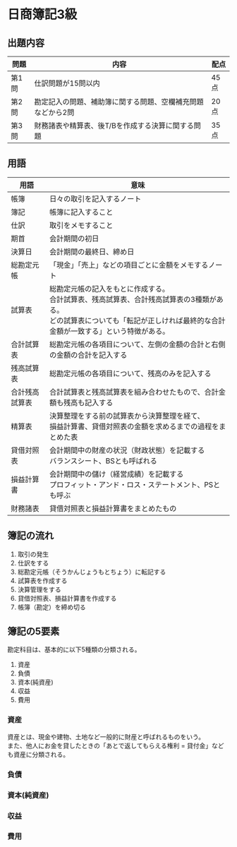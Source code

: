 # 日商簿記3級

## 出題内容

| 問題 | 内容 | 配点 |
| --- | --- | --- |
| 第1問 | 仕訳問題が15問以内 | 45点 |
| 第2問 | 勘定記入の問題、補助簿に関する問題、空欄補充問題などから2問 | 20点 |
| 第3問 | 財務諸表や精算表、後T/Bを作成する決算に関する問題 | 35点 |

## 用語

| 用語 | 意味 |
| --- | --- |
| 帳簿 | 日々の取引を記入するノート |
| 簿記 | 帳簿に記入すること |
| 仕訳 | 取引をメモすること |
| 期首 | 会計期間の初日 |
| 決算日 | 会計期間の最終日、締め日 |
| 総勘定元帳 | 「現金」「売上」などの項目ごとに金額をメモするノート |
| 試算表 | 総勘定元帳の記入をもとに作成する。<br>合計試算表、残高試算表、合計残高試算表の3種類がある。<br>どの試算表についても「転記が正しければ最終的な合計金額が一致する」という特徴がある。 |
| 合計試算表 | 総勘定元帳の各項目について、左側の金額の合計と右側の金額の合計を記入する |
| 残高試算表 | 総勘定元帳の各項目について、残高のみを記入する |
| 合計残高試算表 | 合計試算表と残高試算表を組み合わせたもので、合計金額も残高も記入する |
| 精算表 | 決算整理をする前の試算表から決算整理を経て、<br>損益計算書、貸借対照表の金額を求めるまでの過程をまとめた表 |
| 貸借対照表 | 会計期間中の財産の状況（財政状態）を記載する<br>バランスシート、BSとも呼ばれる |
| 損益計算書 | 会計期間中の儲け（経営成績）を記載する<br>プロフィット・アンド・ロス・ステートメント、PSとも呼ぶ |
| 財務諸表 | 貸借対照表と損益計算書をまとめたもの |

## 簿記の流れ

1. 取引の発生
2. 仕訳をする
3. 総勘定元帳（そうかんじょうもとちょう）に転記する
4. 試算表を作成する
5. 決算管理をする
6. 貸借対照表、損益計算書を作成する
7. 帳簿（勘定）を締め切る

## 簿記の5要素

勘定科目は、基本的に以下5種類の分類される。

1. 資産
2. 負債
3. 資本(純資産)
4. 収益
5. 費用

### 資産

資産とは、現金や建物、土地など一般的に財産と呼ばれるものをいう。  
また、他人にお金を貸したときの「あとで返してもらえる権利 = 貸付金」なども資産に分類される。

### 負債

### 資本(純資産)

### 収益

### 費用
